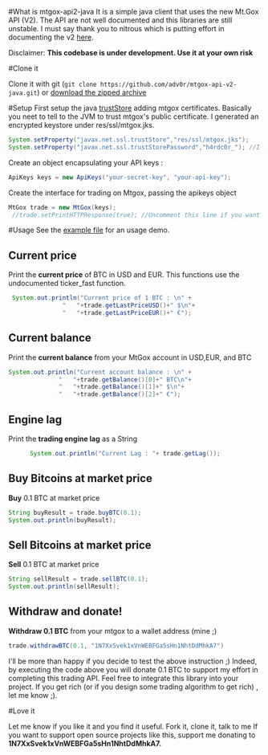 #What is  mtgox-api2-java
It is a simple java client that uses the new Mt.Gox API (V2).  The API are not well documented and this libraries are still unstable. I must say thank you to nitrous which is putting effort in documenting the v2 [here](https://bitbucket.org/nitrous/mtgox-api/overview).

Disclaimer:  **This codebase is under development. Use it at your own risk** 

#Clone it

Clone it with git (`git clone https://github.com/adv0r/mtgox-api-v2-java.git`) or [download the zipped archive](https://github.com/adv0r/botcoin/archive/master.zip)

#Setup
First setup the java [trustStore]() adding mtgox certificates. Basically you neet to tell to the JVM to trust mtgox's public certificate. I generated an encrypted keystore under res/ssl/mtgox.jks. 

```java
System.setProperty("javax.net.ssl.trustStore","res/ssl/mtgox.jks");
System.setProperty("javax.net.ssl.trustStorePassword","h4rdc0r_"); //I encripted the jks file using this pwd
```

Create an object encapsulating your API keys :
```java
ApiKeys keys = new ApiKeys("your-secret-key", "your-api-key"); 
```

  Create the interface for trading on Mtgox, passing the apikeys object
  ```java
  MtGox trade = new MtGox(keys);
   //trade.setPrintHTTPResponse(true); //Uncomment this line if you want to read the JSON HTTP response
  ```

#Usage
 See the  [example file](https://github.com/adv0r/mtgox-api-v2-java/blob/master/src/com/mtgox/examples/UsageExample.java) for an usage demo. 

## Current price
 Print the **current price** of BTC in USD and EUR. This functions use the undocumented ticker_fast function.
 ```java  
  System.out.println("Current price of 1 BTC : \n" +
                "   "+trade.getLastPriceUSD()+" $\n"+
                "   "+trade.getLastPriceEUR()+" €");
 ```


## Current balance
 Print the **current balance** from your MtGox account in USD,EUR, and BTC
  ```java    
  System.out.println("Current account balance : \n" +
                "   "+trade.getBalance()[0]+" BTC\n"+
                "   "+trade.getBalance()[1]+" $\n"+
                "   "+trade.getBalance()[2]+" €");
  ```

## Engine lag
 Print the **trading engine lag** as a String 
  ```java  
        System.out.println("Current Lag : "+ trade.getLag());
  ```

## Buy Bitcoins at market price
  **Buy** 0.1 BTC at market price
   ```java  
 String buyResult = trade.buyBTC(0.1);
 System.out.println(buyResult);
 ```  

## Sell Bitcoins at market price
  **Sell** 0.1 BTC at market price
 ```java  
 String sellResult = trade.sellBTC(0.1);
 System.out.println(sellResult);
 ```  

## Withdraw and donate!
**Withdraw 0.1 BTC** from your mtgox to a wallet address (mine ;)
```java  
trade.withdrawBTC(0.1, "1N7XxSvek1xVnWEBFGa5sHn1NhtDdMhkA7")
```  
I'll be more than happy if you decide to test the above instruction ;) Indeed, by executing the code above you will donate 0.1 BTC to support my effort in completing this trading API. Feel free to integrate this library into your project. If you get rich (or if you design some trading algorithm to get rich) , let me know ;).

#Love it

Let me know if you like it and you find it useful. Fork it, clone it, talk to me 
If you want to support open source projects like this, support me donating to  **1N7XxSvek1xVnWEBFGa5sHn1NhtDdMhkA7.**
